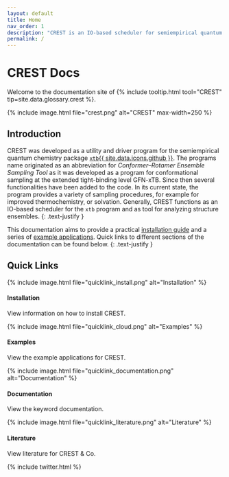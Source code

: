 ```yaml
---
layout: default
title: Home
nav_order: 1
description: "CREST is an IO-based scheduler for semiempirical quantum mechanical calculations at the GFN<i>n</i>-xTB level."
permalink: /
---
```


# CREST Docs

Welcome to the documentation site of {% include tooltip.html tool="CREST" tip=site.data.glossary.crest %}.

{% include image.html file="crest.png" alt="CREST" max-width=250 %}


## Introduction

CREST was developed as a utility and driver program for the semiempirical quantum chemistry package [`xtb`{{ site.data.icons.github }}](https://github.com/grimme-lab/xtb).
The programs name originated as an abbreviation for *Conformer–Rotamer Ensemble Sampling Tool* as it was developed as a program for conformational sampling at the extended tight-binding level GFN-xTB.
Since then several functionalities have been added to the code.
In its current state, the program provides a variety of sampling procedures, for example for improved thermochemistry, or solvation.
Generally, CREST functions as an IO-based scheduler for the `xtb` program and as tool for analyzing structure ensembles.
{: .text-justify }

This documentation aims to provide a practical [installation guide](./page/installation) and a series of [example applications](./page/examples).
Quick links to different sections of the documentation can be found below. 
{: .text-justify }


## Quick Links

<div class="row">
 <div class="col-md-3 col-sm-6 d-flex">
   <div class="card text-center">
     {% include image.html file="quicklink_install.png" alt="Installation" %}
     <div class="card-body text-center">
       <h4>Installation</h4>
       <p>View information on how to install CREST.</p>
       <a href="{{site.baseurl}}/page/installation/" class="stretched-link"></a> 
     </div>
   </div>
 </div>
 <div class="col-md-3 col-sm-6 d-flex">
   <div class="card text-center">
    {% include image.html file="quicklink_cloud.png" alt="Examples" %}
     <div class="card-body text-center">
       <h4>Examples</h4>
       <p>View the example applications for CREST.</p>
       <a href="{{site.baseurl}}/page/examples/" class="stretched-link"></a>
     </div>
   </div>
 </div>
 <div class="col-md-3 col-sm-6 d-flex">
   <div class="card text-center">
    {% include image.html file="quicklink_documentation.png" alt="Documentation" %}
      <h4>Documentation</h4>
      <p>View the keyword documentation.</p>
      <a href="{{site.baseurl}}/page/documentation/" class="stretched-link"></a>
   </div>
 </div>
 <div class="col-md-3 col-sm-6 d-flex">
   <div class="card text-center">
    {% include image.html file="quicklink_literature.png" alt="Literature" %} 
       <h4>Literature</h4>
       <p>View literature for CREST & Co.</p>
       <a href="{{site.baseurl}}/page/about/literature.html" class="stretched-link"></a>
   </div>
 </div>
</div>


{% include twitter.html %}
